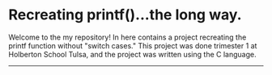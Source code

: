# Recreating printf()...the long way.

Welcome to the my repository! In here contains a project recreating the printf function without "switch cases." This project was done trimester 1 at Holberton School Tulsa, and the project was written using the C language.
*** 
